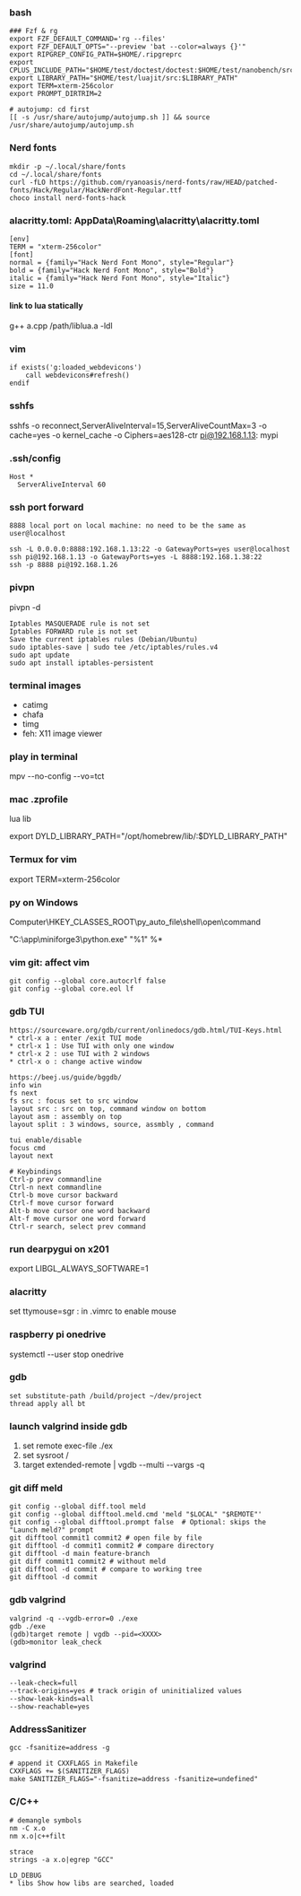 ### bash
```
### Fzf & rg
export FZF_DEFAULT_COMMAND='rg --files'
export FZF_DEFAULT_OPTS="--preview 'bat --color=always {}'"
export RIPGREP_CONFIG_PATH=$HOME/.ripgreprc
export CPLUS_INCLUDE_PATH="$HOME/test/doctest/doctest:$HOME/test/nanobench/src/include:$HOME/test/FakeIt/single_header/doctest:$HOME/test/json/single_include:$HOME/test/stb:$HOME/test/LuaBridge/Source:$HOME/test/LuaBridge/Source/LuaBridge:$HOME/test/luajit/src:$CPLUS_INCLUDE_PATH"
export LIBRARY_PATH="$HOME/test/luajit/src:$LIBRARY_PATH"
export TERM=xterm-256color
export PROMPT_DIRTRIM=2

# autojump: cd first
[[ -s /usr/share/autojump/autojump.sh ]] && source /usr/share/autojump/autojump.sh
```

### Nerd fonts
```
mkdir -p ~/.local/share/fonts
cd ~/.local/share/fonts
curl -fLO https://github.com/ryanoasis/nerd-fonts/raw/HEAD/patched-fonts/Hack/Regular/HackNerdFont-Regular.ttf
choco install nerd-fonts-hack
```

### alacritty.toml: AppData\Roaming\alacritty\alacritty.toml
```
[env]
TERM = "xterm-256color"
[font]
normal = {family="Hack Nerd Font Mono", style="Regular"}
bold = {family="Hack Nerd Font Mono", style="Bold"}
italic = {family="Hack Nerd Font Mono", style="Italic"}
size = 11.0
```

#### link to lua statically
g++ a.cpp /path/liblua.a -ldl

### vim
```
if exists('g:loaded_webdevicons')
    call webdevicons#refresh() 
endif

```

### sshfs
sshfs -o reconnect,ServerAliveInterval=15,ServerAliveCountMax=3 -o cache=yes -o kernel_cache  -o Ciphers=aes128-ctr  pi@192.168.1.13: mypi

### .ssh/config
```
Host *
  ServerAliveInterval 60
```

### ssh port forward
```
8888 local port on local machine: no need to be the same as user@localhost

ssh -L 0.0.0.0:8888:192.168.1.13:22 -o GatewayPorts=yes user@localhost
ssh pi@192.168.1.13 -o GatewayPorts=yes -L 8888:192.168.1.38:22
ssh -p 8888 pi@192.168.1.26
```

### pivpn
pivpn -d
```
Iptables MASQUERADE rule is not set
Iptables FORWARD rule is not set
Save the current iptables rules (Debian/Ubuntu)
sudo iptables-save | sudo tee /etc/iptables/rules.v4
sudo apt update
sudo apt install iptables-persistent
```

### terminal images
* catimg
* chafa
* timg
* feh: X11 image viewer

### play in terminal
mpv --no-config --vo=tct <your videofile>

### mac .zprofile
lua lib

export DYLD_LIBRARY_PATH="/opt/homebrew/lib/:$DYLD_LIBRARY_PATH"

### Termux for vim
export TERM=xterm-256color

### py on Windows
Computer\HKEY_CLASSES_ROOT\py_auto_file\shell\open\command

"C:\app\miniforge3\python.exe" "%1" %*

### vim git: affect vim
```
git config --global core.autocrlf false
git config --global core.eol lf
```

### gdb TUI
```
https://sourceware.org/gdb/current/onlinedocs/gdb.html/TUI-Keys.html
* ctrl-x a : enter /exit TUI mode
* ctrl-x 1 : Use TUI with only one window
* ctrl-x 2 : use TUI with 2 windows
* ctrl-x o : change active window

https://beej.us/guide/bggdb/
info win
fs next
fs src : focus set to src window
layout src : src on top, command window on bottom
layout asm : assembly on top
layout split : 3 windows, source, assmbly , command

tui enable/disable
focus cmd
layout next

# Keybindings
Ctrl-p prev commandline
Ctrl-n next commandline
Ctrl-b move cursor backward
Ctrl-f move cursor forward
Alt-b move cursor one word backward
Alt-f move cursor one word forward
Ctrl-r search, select prev command
```

### run dearpygui on x201
export LIBGL_ALWAYS_SOFTWARE=1

### alacritty
set ttymouse=sgr : in .vimrc to enable mouse 

### raspberry pi onedrive
systemctl --user stop onedrive

### gdb
```
set substitute-path /build/project ~/dev/project
thread apply all bt
```
### launch valgrind inside gdb
1. set remote exec-file ./ex
2. set sysroot /
3. target extended-remote | vgdb --multi --vargs -q

### git diff meld
```
git config --global diff.tool meld
git config --global difftool.meld.cmd 'meld "$LOCAL" "$REMOTE"'
git config --global difftool.prompt false  # Optional: skips the "Launch meld?" prompt
git difftool commit1 commit2 # open file by file
git difftool -d commit1 commit2 # compare directory
git difftool -d main feature-branch
git diff commit1 commit2 # without meld
git difftool -d commit # compare to working tree
git difftool -d commit
```

### gdb valgrind
```
valgrind -q --vgdb-error=0 ./exe
gdb ./exe
(gdb)target remote | vgdb --pid=<XXXX>
(gdb>monitor leak_check
```

### valgrind
```
--leak-check=full
--track-origins=yes # track origin of uninitialized values
--show-leak-kinds=all
--show-reachable=yes
```

### AddressSanitizer
```
gcc -fsanitize=address -g 

# append it CXXFLAGS in Makefile
CXXFLAGS += $(SANITIZER_FLAGS)
make SANITIZER_FLAGS="-fsanitize=address -fsanitize=undefined"

```

### C/C++
```
# demangle symbols
nm -C x.o
nm x.o|c++filt

strace
strings -a x.o|egrep "GCC"

LD_DEBUG
* libs Show how libs are searched, loaded
```
